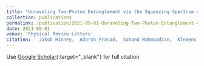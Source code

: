 ```yaml
---
title: "Unraveling Two-Photon Entanglement via the Squeezing Spectrum of Light Traveling through Nanofiber-Coupled Atoms"
collection: publications
permalink: /publication/2021-09-01-Unraveling-Two-Photon-Entanglement-via-the-Squeezing-Spectrum-of-Light-Traveling-through-Nanofiber-Coupled-Atoms
date: 2021-09-01
venue: 'Physical Review Letters'
citation: ' Jakob Hinney,  Adarsh Prasad,  Sahand Mahmoodian,  Klemens Hammerer,  Arno Rauschenbeutel,  Philipp Schneeweiss,  Jürgen Volz,  **Max** **Schemmer**, &quot;Unraveling Two-Photon Entanglement via the Squeezing Spectrum of Light Traveling through Nanofiber-Coupled Atoms.&quot; Physical Review Letters, 2021.'
---
```

Use [Google Scholar](https://scholar.google.com/scholar?q=Unraveling+Two+Photon+Entanglement+via+the+Squeezing+Spectrum+of+Light+Traveling+through+Nanofiber+Coupled+Atoms){:target="_blank"} for full citation